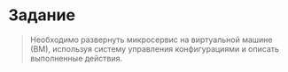 # Задание

> Необходимо развернуть микросервис на виртуальной машине (ВМ), используя систему управления конфигурациями и описать выполненные действия.
